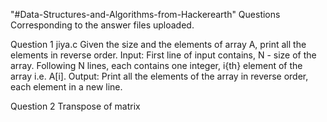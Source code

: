 "#Data-Structures-and-Algorithms-from-Hackerearth"
Questions Corresponding to the answer files uploaded.

Question 1 jiya.c
Given the size and the elements of array A, print all the elements in reverse order.
Input:
First line of input contains, N - size of the array.
Following N lines, each contains one integer, i{th} element of the array i.e. A[i].
Output:
Print all the elements of the array in reverse order, each element in a new line.

Question 2
Transpose of matrix

